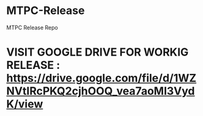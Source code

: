# MTPC-Release
MTPC Release Repo
# VISIT GOOGLE DRIVE FOR WORKIG RELEASE : https://drive.google.com/file/d/1WZNVtIRcPKQ2cjhOOQ_vea7aoMI3VydK/view
